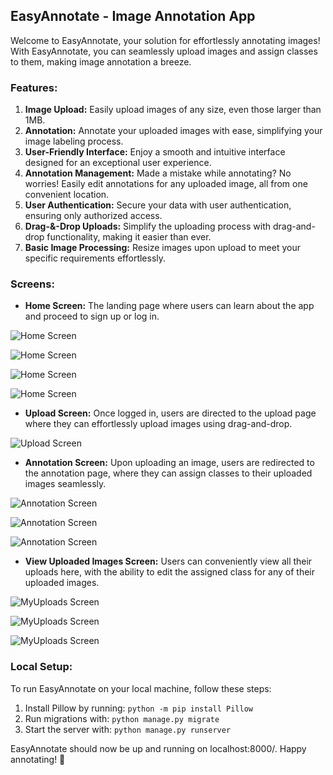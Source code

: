 ## EasyAnnotate - Image Annotation App

Welcome to EasyAnnotate, your solution for effortlessly annotating images! With EasyAnnotate, you can seamlessly upload images and assign classes to them, making image annotation a breeze.

### Features:

1. **Image Upload:** Easily upload images of any size, even those larger than 1MB.
2. **Annotation:** Annotate your uploaded images with ease, simplifying your image labeling process.
3. **User-Friendly Interface:** Enjoy a smooth and intuitive interface designed for an exceptional user experience.
4. **Annotation Management:** Made a mistake while annotating? No worries! Easily edit annotations for any uploaded image, all from one convenient location.
5. **User Authentication:** Secure your data with user authentication, ensuring only authorized access.
6. **Drag-&-Drop Uploads:** Simplify the uploading process with drag-and-drop functionality, making it easier than ever.
7. **Basic Image Processing:** Resize images upon upload to meet your specific requirements effortlessly.

### Screens:

- **Home Screen:** The landing page where users can learn about the app and proceed to sign up or log in.

![Home Screen](https://github.com/somadattareddy/Image-Annotation-App/blob/main/SCREENS/Screenshot%20from%202024-05-09%2015-39-24.png)

![Home Screen](https://github.com/somadattareddy/Image-Annotation-App/blob/main/SCREENS/Screenshot%20from%202024-05-09%2015-39-52.png)

![Home Screen](https://github.com/somadattareddy/Image-Annotation-App/blob/main/SCREENS/Screenshot%20from%202024-05-09%2015-40-10.png)

![Home Screen](https://github.com/somadattareddy/Image-Annotation-App/blob/main/SCREENS/Screenshot%20from%202024-05-09%2015-40-24.png)

- **Upload Screen:** Once logged in, users are directed to the upload page where they can effortlessly upload images using drag-and-drop.

![Upload Screen](https://github.com/somadattareddy/Image-Annotation-App/blob/main/SCREENS/Screenshot%20from%202024-05-09%2015-40-57.png)


- **Annotation Screen:** Upon uploading an image, users are redirected to the annotation page, where they can assign classes to their uploaded images seamlessly.

![Annotation Screen](https://github.com/somadattareddy/Image-Annotation-App/blob/main/SCREENS/Screenshot%20from%202024-05-09%2015-41-08.png)

![Annotation Screen](https://github.com/somadattareddy/Image-Annotation-App/blob/main/SCREENS/Screenshot%20from%202024-05-09%2015-41-16.png)

![Annotation Screen](https://github.com/somadattareddy/Image-Annotation-App/blob/main/SCREENS/Screenshot%20from%202024-05-09%2015-41-23.png)

- **View Uploaded Images Screen:** Users can conveniently view all their uploads here, with the ability to edit the assigned class for any of their uploaded images.

![MyUploads Screen](https://github.com/somadattareddy/Image-Annotation-App/blob/main/SCREENS/Screenshot%20from%202024-05-09%2015-43-01.png)

![MyUploads Screen](https://github.com/somadattareddy/Image-Annotation-App/blob/main/SCREENS/Screenshot%20from%202024-05-09%2015-43-15.png)

![MyUploads Screen](https://github.com/somadattareddy/Image-Annotation-App/blob/main/SCREENS/Screenshot%20from%202024-05-09%2015-43-23.png)


### Local Setup:

To run EasyAnnotate on your local machine, follow these steps:

1. Install Pillow by running: `python -m pip install Pillow`
2. Run migrations with: `python manage.py migrate`
3. Start the server with: `python manage.py runserver`

EasyAnnotate should now be up and running on localhost:8000/. Happy annotating! 🚀
